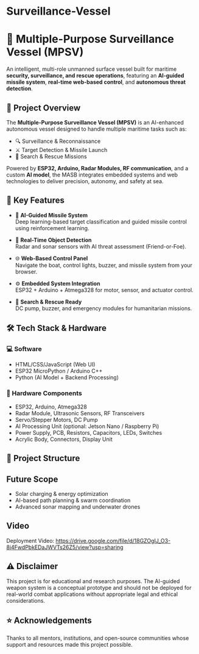 # Surveillance-Vessel

# 🚢 Multiple-Purpose Surveillance Vessel (MPSV)

An intelligent, multi-role unmanned surface vessel built for maritime **security, surveillance, and rescue operations**, featuring an **AI-guided missile system**, **real-time web-based control**, and **autonomous threat detection**.

## 📌 Project Overview

The **Multiple-Purpose Surveillance Vessel (MPSV)** is an AI-enhanced autonomous vessel designed to handle multiple maritime tasks such as:

- 🔍 Surveillance & Reconnaissance  
- ⚔️ Target Detection & Missile Launch  
- 🚨 Search & Rescue Missions  

Powered by **ESP32, Arduino, Radar Modules, RF communication**, and a custom **AI model**, the MASB integrates embedded systems and web technologies to deliver precision, autonomy, and safety at sea.


## 🧠 Key Features

- 🤖 **AI-Guided Missile System**  
  Deep learning-based target classification and guided missile control using reinforcement learning.

- 📡 **Real-Time Object Detection**  
  Radar and sonar sensors with AI threat assessment (Friend-or-Foe).

- 🌐 **Web-Based Control Panel**  
  Navigate the boat, control lights, buzzer, and missile system from your browser.

- ⚙️ **Embedded System Integration**  
  ESP32 + Arduino + Atmega328 for motor, sensor, and actuator control.

- 🚁 **Search & Rescue Ready**  
  DC pump, buzzer, and emergency modules for humanitarian missions.



## 🛠️ Tech Stack & Hardware

### 💻 Software
- HTML/CSS/JavaScript (Web UI)
- ESP32 MicroPython / Arduino C++
- Python (AI Model + Backend Processing)


### 🔌 Hardware Components
- ESP32, Arduino, Atmega328
- Radar Module, Ultrasonic Sensors, RF Transceivers
- Servo/Stepper Motors, DC Pump
- AI Processing Unit (optional: Jetson Nano / Raspberry Pi)
- Power Supply, PCB, Resistors, Capacitors, LEDs, Switches
- Acrylic Body, Connectors, Display Unit


## 📂 Project Structure

## Future Scope
- Solar charging & energy optimization
- AI-based path planning & swarm coordination
- Advanced sonar mapping and underwater drones

## Video
Deployment Video: https://drive.google.com/file/d/18GZOgIJ_O3-8i4FwdPbkEDaJWVTs26Z5/view?usp=sharing

## ⚠️ Disclaimer
This project is for educational and research purposes. The AI-guided weapon system is a conceptual prototype and should not be deployed for real-world combat applications without appropriate legal and ethical considerations.

## ⭐ Acknowledgements

Thanks to all mentors, institutions, and open-source communities whose support and resources made this project possible.


 
